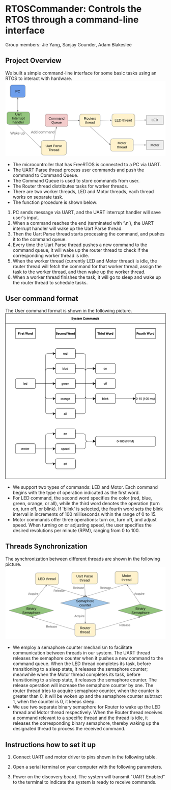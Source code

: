 # RTOSCommander: Controls the RTOS through a command-line interface
Group members: Jie Yang, Sanjay Gounder, Adam Blakeslee

## Project Overview
We built a simple command-line interface for some basic tasks using an RTOS to interact with hardware.
![screenshot](./pictures/overview.png)

* The microcontroller that has FreeRTOS is connected to a PC via UART.
* The UART Parse thread process user commands and push the command to Command Queue.
* The Command Queue is used to store commands from user.
* The Router thread distributes tasks for worker threads.
* There are two worker threads, LED and Motor threads, each thread works on separate task.
* The function procedure is shown below: 
1. PC sends message via UART, and the UART interrupt handler will save user's input.
2. When a command reaches the end (terminated with ‘\n’), the UART interrupt handler will wake up the Uart Parse thread.
3. Then the Uart Parse thread starts processing the command, and pushes it to the command queue.
4. Every time the Uart Parse thread pushes a new command to the command queue, it will wake up the router thread to check if the corresponding worker thread is idle.
5. When the worker thread (currently LED and Motor thread) is idle, the router thread will fetch the command for that worker thread, assign the task to the worker thread, and then wake up the worker thread.
6. When a worker thread finishes the task, it will go to sleep and wake up the router thread to schedule tasks.

## User command format
The User command format is shown in the following picture.
![screenshot](./pictures/systemcommands.png)

* We support two types of commands: LED and Motor. Each command begins with the type of operation indicated as the first word.
* For LED command,  the second word specifies the color (red, blue, green, orange, or all), while the third word denotes the operation (turn on, turn off, or blink). If 'blink' is selected, the fourth word sets the blink interval in increments of 100 milliseconds within the range of 0 to 15.
* Motor commands offer three operations: turn on, turn off, and adjust speed. When turning on or adjusting speed, the user specifies the desired revolutions per minute (RPM), ranging from 0 to 100.

## Threads Synchronization
The synchronization between different threads are shown in the following picture.
![screenshot](./pictures/thread_synchronization.png)
* We employ a semaphore counter mechanism to facilitate communication between threads in our system. The UART thread releases the semaphore counter when it pushes a new command to the command queue. When the LED thread completes its task, before transitioning to a sleep state, it releases the semaphore counter; meanwhile when the Motor thread completes its task, before transitioning to a sleep state, it releases the semaphore counter. The release operation will increase the semaphore counter by one. The router thread tries to acquire semaphore ocunter, when the counter is greater than 0, it will be woken up and the semaphore counter subtract 1, when the counter is 0, it keeps sleep.
* We use two separate binary semaphore for Router to wake up the LED thread and Motor thread respectively. When the Router thread receives a command relevant to a specific thread and the thread is idle, it releases the corresponding binary semaphore, thereby waking up the designated thread to process the received command.

## Instructions how to set it up
1. Connect UART and motor driver to pins shown in the following table.

2. Open a serial terminal on your computer with the following parameters.

3. Power on the discovery board. The system will transmit "UART Enabled" to the terminal to indicate the system is ready to receive commands.
